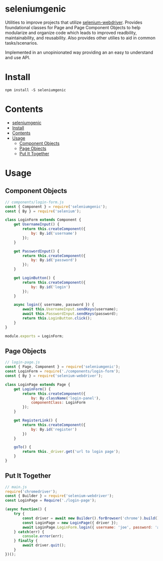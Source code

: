 # seleniumgenic
Utilities to improve projects that utilize [selenium-webdriver](https://www.selenium.dev/selenium/docs/api/javascript/index.html). Provides foundational classes for Page and Page Component Objects to help modularize and organize code which leads to improved readbility, maintainability, and reusability. Also provides other utilies to aid in common tasks/scenarios.

Implemented in an unopinionated way providing an an easy to understand and use API.

# Install

`npm install -S seleniumgenic`

# Contents
- [seleniumgenic](#seleniumgenic)
- [Install](#install)
- [Contents](#contents)
- [Usage](#usage)
  - [Component Objects](#component-objects)
  - [Page Objects](#page-objects)
  - [Put It Together](#put-it-together)

# Usage

## Component Objects

```javascript
// components/login-form.js
const { Component } = require('seleniumgenic');
const { By } = require('selenium');

class LoginForm extends Component {
    get UsernameInput() {
        return this.createComponent({
            by: By.id('username')
        });
    }

    get PasswordInput() {
        return this.createComponent({
            by: By.id('password')
        });
    }

    get LoginButton() {
        return this.createComponent({
            by: By.id('login')
        });
    }

    async login({ username, password }) {
        await this.UsernameInput.sendKeys(username);
        await this.PasswordInput.sendKeys(password);
        return this.LoginButton.click();
    }
}

module.exports = LoginForm;
```

## Page Objects

```javascript
// login-page.js
const { Page, Component } = require('seleniumgenic');
const LoginForm = require('./components/login-form');
const { By } = require('selenium-webdriver');

class LoginPage extends Page {
    get LoginForm() {
        return this.createComponent({
            by: By.className('login-panel'),
            componentClass: LoginForm
        });
    }

    get RegisterLink() {
        return this.createComponent({
            by: By.id('register')
        })
    }

    goTo() {
        return this._driver.get('url to login page');
    }
}
```

## Put It Together

```javascript
// main.js
require('chromedriver');
const { Builder } = require('selenium-webdriver');
const LoginPage = Require('./login-page');

(async function() {
    try {
        const driver = await new Builder().forBrowser('chrome').build();
        const LoginPage = new LoginPage({ driver });
        await LoginPage.LoginForm.login({ username: 'joe', password: 'abcd1234' });
    } catch(err) {
        console.error(err);
    } finally {
        await driver.quit();
    }
})();
```